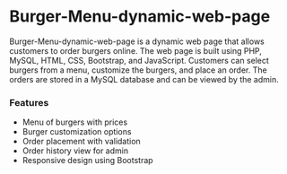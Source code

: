 # Burger-Menu-dynamic-web-page
Burger-Menu-dynamic-web-page is a dynamic web page that allows customers to order burgers online. The web page is built using PHP, MySQL, HTML, CSS, Bootstrap, and JavaScript. Customers can select burgers from a menu, customize the burgers, and place an order. The orders are stored in a MySQL database and can be viewed by the admin. </br>

<h3>Features</h3>

+ Menu of burgers with prices
+ Burger customization options
+ Order placement with validation
+ Order history view for admin
+ Responsive design using Bootstrap

